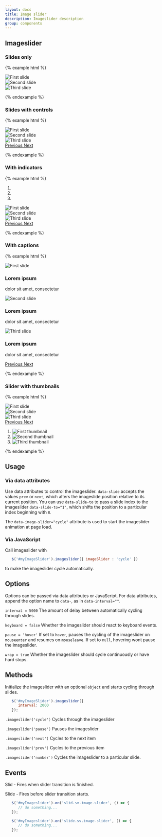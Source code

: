 ```yaml
---
layout: docs
title: Image slider
description: Imageslider description
group: components
---
```

## Imageslider ##

### Slides only ###

{% example html %}

<div data-image-slider="cycle" class="{{ site.css_prefix }}-image-slider {{ site.css_prefix }}-image-slider--slide">
   <div class="{{ site.css_prefix }}-image-slider__inner">
      <div class="{{ site.css_prefix }}-image-slider__item {{ site.css_prefix }}-image-slider__item--active">
         <img src="https://unsplash.it/400/200/?blur" class="{{ site.css_prefix }}-embedded__img" alt="First slide">
      </div>
      <div class="{{ site.css_prefix }}-image-slider__item">
         <img src="https://unsplash.it/400/200/" class="{{ site.css_prefix }}-embedded__img" alt="Second slide">
      </div>
      <div class="{{ site.css_prefix }}-image-slider__item">
         <img src="https://unsplash.it/400/200/?blur" class="{{ site.css_prefix }}-embedded__img" alt="Third slide">
      </div>
   </div>
</div>

{% endexample %}

### Slides with controls ###

{% example html %}

<div id="exampleSlider1" class="{{ site.css_prefix }}-image-slider {{ site.css_prefix }}-image-slider--slide">
   <div class="{{ site.css_prefix }}-image-slider__inner">
      <div class="{{ site.css_prefix }}-image-slider__item {{ site.css_prefix }}-image-slider__item--active">
         <img src="https://unsplash.it/400/200/?blur" class="{{ site.css_prefix }}-embedded__img" alt="First slide">
      </div>
      <div class="{{ site.css_prefix }}-image-slider__item">
         <img src="https://unsplash.it/400/200/" class="{{ site.css_prefix }}-embedded__img" alt="Second slide">
      </div>
      <div class="{{ site.css_prefix }}-image-slider__item">
         <img src="https://unsplash.it/400/200/?blur" class="{{ site.css_prefix }}-embedded__img" alt="Third slide">
      </div>
   </div>
   <a class="{{ site.css_prefix }}-image-slider--prev" role="button" data-slide="prev" href="#exampleSlider1">
      <span class="{{ site.css_prefix }}-image-slider__prev-icon sv-icon--arrow-left sv-icon--large" aria-hidden="true"></span>
      <span class="{{ site.css_prefix }}-assistive-text">Previous</span>
   </a>
   <a class="{{ site.css_prefix }}-image-slider--next" role="button" data-slide="next" href="#exampleSlider1">
      <span class="{{ site.css_prefix }}-image-slider__next-icon sv-icon--arrow-right sv-icon--large" aria-hidden="true"></span>
      <span class="{{ site.css_prefix }}-assistive-text">Next</span>
   </a>
</div>

{% endexample %}

### With indicators ###

{% example html %}

<div id="exampleSlider2" data-image-slider="cycle" class="{{ site.css_prefix }}-image-slider--slide {{ site.css_prefix }}-image-slider">
   <ol class="{{ site.css_prefix }}-image-slider__indicators">
      <li data-target="#exampleSlider2" data-slide-to="0">
         <span class="{{ site.css_prefix }}-icon--dot-big-selected {{ site.css_prefix }}-icon--large"></span>
      </li>
      <li data-target="#exampleSlider2" data-slide-to="1">
         <span class="{{ site.css_prefix }}-icon--dot-big {{ site.css_prefix }}-icon--large"></span>
      </li>
      <li data-target="#exampleSlider2" data-slide-to="2">
         <span class="{{ site.css_prefix }}-icon--dot-big {{ site.css_prefix }}-icon--large"></span>
      </li>
   </ol>
   <div class="{{ site.css_prefix }}-image-slider__inner">
      <div class="{{ site.css_prefix }}-image-slider__item {{ site.css_prefix }}-image-slider__item--active">
         <img src="https://unsplash.it/400/200/?blur" class="{{ site.css_prefix }}-embedded__img" alt="First slide">
      </div>
      <div class="{{ site.css_prefix }}-image-slider__item">
         <img src="https://unsplash.it/400/200" class="{{ site.css_prefix }}-embedded__img" alt="Second slide">
      </div>
      <div class="{{ site.css_prefix }}-image-slider__item">
         <img src="https://unsplash.it/400/200/?blur" class="{{ site.css_prefix }}-embedded__img" alt="Third slide">
      </div>
   </div>
   <a class="{{ site.css_prefix }}-image-slider--prev" role="button" data-slide="prev" href="#exampleSlider2">
      <span class="{{ site.css_prefix }}-image-slider__prev-icon sv-icon--arrow-left sv-icon--large" aria-hidden="true"></span>
      <span class="{{ site.css_prefix }}-assistive-text">Previous</span>
   </a>
   <a class="{{ site.css_prefix }}-image-slider--next" role="button" data-slide="next" href="#exampleSlider2">
      <span class="{{ site.css_prefix }}-image-slider__next-icon sv-icon--arrow-right sv-icon--large" aria-hidden="true"></span>
      <span class="{{ site.css_prefix }}-assistive-text">Next</span>
   </a>
</div>


{% endexample %}

### With captions ###

{% example html %}

<div id="exampleSlider3" class="{{ site.css_prefix }}-image-slider--slide {{ site.css_prefix }}-image-slider">
   <div class="{{ site.css_prefix }}-image-slider__inner">
      <div class="{{ site.css_prefix }}-image-slider__item {{ site.css_prefix }}-image-slider__item--active">
         <img src="https://unsplash.it/400/200/?blur" class="{{ site.css_prefix }}-embedded__img" alt="First slide">
         <div class="{{ site.css_prefix }}-image-slider__caption">
            <h3>Lorem ipsum</h3>
            <p>dolor sit amet, consectetur</p>
         </div>
      </div>
      <div class="{{ site.css_prefix }}-image-slider__item">
         <img src="https://unsplash.it/400/200" class="{{ site.css_prefix }}-embedded__img" alt="Second slide">
         <div class="{{ site.css_prefix }}-image-slider__caption">
            <h3>Lorem ipsum</h3>
            <p>dolor sit amet, consectetur</p>
         </div>
      </div>
      <div class="{{ site.css_prefix }}-image-slider__item">
         <img src="https://unsplash.it/400/200/?blur" class="{{ site.css_prefix }}-embedded__img" alt="Third slide">
         <div class="{{ site.css_prefix }}-image-slider__caption">
            <h3>Lorem ipsum</h3>
            <p>dolor sit amet, consectetur</p>
         </div>
      </div>
   </div>
   <a class="{{ site.css_prefix }}-image-slider--prev" role="button" data-slide="prev" href="#exampleSlider3">
      <span class="{{ site.css_prefix }}-image-slider__prev-icon sv-icon--arrow-left sv-icon--large" aria-hidden="true"></span>
      <span class="{{ site.css_prefix }}-assistive-text">Previous</span>
   </a>
   <a class="{{ site.css_prefix }}-image-slider--next" role="button" data-slide="next" href="#exampleSlider3">
      <span class="{{ site.css_prefix }}-image-slider__next-icon sv-icon--arrow-right sv-icon--large" aria-hidden="true"></span>
      <span class="{{ site.css_prefix }}-assistive-text">Next</span>
   </a>
</div>

{% endexample %}

### Slider with thumbnails ###

{% example html %}

<div id="exampleSlider4" data-image-slider="cycle" class="{{ site.css_prefix }}-image-slider--slide {{ site.css_prefix }}-image-slider">
   <div class="{{ site.css_prefix }}-image-slider__inner">
      <div class="{{ site.css_prefix }}-image-slider__item {{ site.css_prefix }}-image-slider__item--active">
         <img src="https://unsplash.it/400/200/?blur" class="{{ site.css_prefix }}-embedded__img" alt="First slide">
      </div>
      <div class="{{ site.css_prefix }}-image-slider__item">
         <img src="https://unsplash.it/400/200" class="{{ site.css_prefix }}-embedded__img" alt="Second slide">
      </div>
      <div class="{{ site.css_prefix }}-image-slider__item">
         <img src="https://unsplash.it/400/200/?blur" class="{{ site.css_prefix }}-embedded__img" alt="Third slide">
      </div>
      <a class="{{ site.css_prefix }}-image-slider--prev" role="button" data-slide="prev" href="#exampleSlider4">
         <span class="{{ site.css_prefix }}-image-slider__prev-icon sv-icon--arrow-left sv-icon--large" aria-hidden="true"></span>
         <span class="{{ site.css_prefix }}-assistive-text">Previous</span>
      </a>
      <a class="{{ site.css_prefix }}-image-slider--next" role="button" data-slide="next" href="#exampleSlider4">
         <span class="{{ site.css_prefix }}-image-slider__next-icon sv-icon--arrow-right sv-icon--large" aria-hidden="true"></span>
         <span class="{{ site.css_prefix }}-assistive-text">Next</span>
      </a>
   </div>
   <ol class="{{ site.css_prefix }}-image-slider__thumbnails">
      <li data-target="#exampleSlider4">
         <img data-target="#exampleSlider4" src="https://unsplash.it/400/200/?blur" class="{{ site.css_prefix }}-image-slider__thumbnail {{ site.css_prefix }}-image-slider__item--active"
            data-slide-to="0" alt="First thumbnail">
      </li>
      <li data-target="#exampleSlider4">
         <img data-target="#exampleSlider4" src="https://unsplash.it/400/200" class="{{ site.css_prefix }}-image-slider__thumbnail"
            data-slide-to="1" alt="Second thumbnail">
      </li>
      <li data-target="#exampleSlider4">
         <img data-target="#exampleSlider4" src="https://unsplash.it/400/200/?blur" class="{{ site.css_prefix }}-image-slider__thumbnail"
            data-slide-to="2" alt="Third thumbnail">
      </li>
   </ol>
</div>

{% endexample %}

## Usage

### Via data attributes

Use data attributes to control the imageslider. `data-slide` accepts the values `prev` or `next`, which alters the imageslide position relative to its current position. You can use `data-slide-to` to pass a slide index to the imageslider `data-slide-to="1"`, which shifts the position to a particular index beginning with `0`. 

The `data-image-slider="cycle"` attribute is used to start the imageslider animation at page load. 

### Via JavaScript

Call imageslider with 
```javascript
   $('#myImageSlider').imageslider({ imageSlider : 'cycle' })
```
to make the imageslider cycle automatically.

## Options ###

Options can be passed via data attributes or JavaScript. For data attributes, append the option name to `data-`, as in `data-interval=""`.

`interval = 5000` The amount of delay between automatically cycling through slides.

`keyboard = false` Whether the imageslider should react to keyboard events.

`pause = 'hover'` If set to `hover`, pauses the cycling of the imageslider on `mouseenter` and resumes on `mouseleave`. If set to `null`, hovering wont pause the imageslider.

`wrap = true` Whether the imageslider should cycle continuously or have hard stops.

## Methods ###

Initialize the imageslider with an optional `object` and starts cycling through slides.
```javascript
   $('#myImageSlider').imageslider({
      interval: 2000
   });
```

`.imageslider('cycle')`
Cycles through the imageslider

`.imageslider('pause')`
Pauses the imageslider

`.imageslider('next')`
Cycles to the next item

`.imageslider('prev')`
Cycles to the previous item

`.imageslider('number')`
Cycles the imageslider to a particular slide.


## Events ###

Slid - Fires when slider transition is finished.

Slide - Fires before slider transition starts.

```javascript
   $('#myImageslider').on('slid.sv.image-slider', () => {
      // do something...
   });

   $('#myImageslider').on('slide.sv.image-slider', () => {
      // do something...
   });
```
